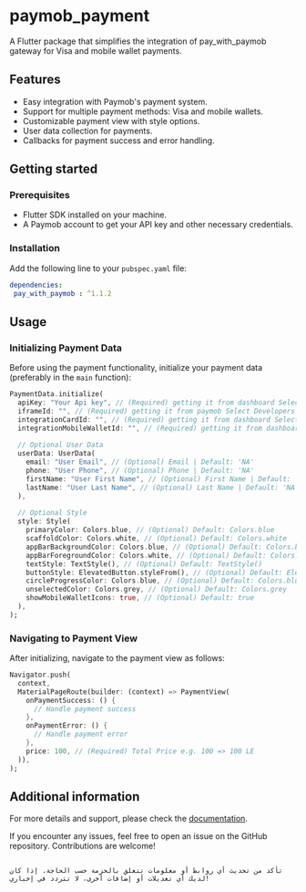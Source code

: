 
<!--
This README describes the package. If you publish this package to pub.dev,
this README's contents appear on the landing page for your package.

For information about how to write a good package README, see the guide for
[writing package pages](https://dart.dev/tools/pub/writing-package-pages).

For general information about developing packages, see the Dart guide for
[creating packages](https://dart.dev/guides/libraries/create-packages)
and the Flutter guide for
[developing packages and plugins](https://flutter.dev/to/develop-packages).
-->

# paymob_payment

A Flutter package that simplifies the integration of pay_with_paymob gateway for Visa and mobile wallet payments.

## Features

- Easy integration with Paymob's payment system.
- Support for multiple payment methods: Visa and mobile wallets.
- Customizable payment view with style options.
- User data collection for payments.
- Callbacks for payment success and error handling.

## Getting started

### Prerequisites

- Flutter SDK installed on your machine.
- A Paymob account to get your API key and other necessary credentials.

### Installation

Add the following line to your `pubspec.yaml` file:

```yaml
dependencies:
 pay_with_paymob : ^1.1.2  
```

## Usage

### Initializing Payment Data

Before using the payment functionality, initialize your payment data (preferably in the `main` function):

```dart
PaymentData.initialize(
  apiKey: "Your Api key", // (Required) getting it from dashboard Select Settings -> Account Info -> API Key
  iframeId: "", // (Required) getting it from paymob Select Developers -> iframes
  integrationCardId: "", // (Required) getting it from dashboard Select Developers -> Payment Integrations -> Online Card ID
  integrationMobileWalletId: "", // (Required) getting it from dashboard Select Developers -> Payment Integrations -> Mobile Wallet ID
  
  // Optional User Data
  userData: UserData(
    email: "User Email", // (Optional) Email | Default: 'NA'
    phone: "User Phone", // (Optional) Phone | Default: 'NA'
    firstName: "User First Name", // (Optional) First Name | Default: 'NA'
    lastName: "User Last Name", // (Optional) Last Name | Default: 'NA'
  ),
  
  // Optional Style
  style: Style(
    primaryColor: Colors.blue, // (Optional) Default: Colors.blue
    scaffoldColor: Colors.white, // (Optional) Default: Colors.white
    appBarBackgroundColor: Colors.blue, // (Optional) Default: Colors.blue
    appBarForegroundColor: Colors.white, // (Optional) Default: Colors.white
    textStyle: TextStyle(), // (Optional) Default: TextStyle()
    buttonStyle: ElevatedButton.styleFrom(), // (Optional) Default: ElevatedButton.styleFrom(...)
    circleProgressColor: Colors.blue, // (Optional) Default: Colors.blue
    unselectedColor: Colors.grey, // (Optional) Default: Colors.grey
    showMobileWalletIcons: true, // (Optional) Default: true
  ),
);
```

### Navigating to Payment View

After initializing, navigate to the payment view as follows:

```dart
Navigator.push(
  context,
  MaterialPageRoute(builder: (context) => PaymentView(
    onPaymentSuccess: () {
      // Handle payment success
    },
    onPaymentError: () {
      // Handle payment error
    },
    price: 100, // (Required) Total Price e.g. 100 => 100 LE
  )),
);
```

## Additional information

For more details and support, please check the [documentation](https://github.com/dev-KarimAhmed/paymob_payment_package).

If you encounter any issues, feel free to open an issue on the GitHub repository. Contributions are welcome!

```

تأكد من تحديث أي روابط أو معلومات تتعلق بالحزمة حسب الحاجة. إذا كان لديك أي تعديلات أو إضافات أخرى، لا تتردد في إخباري!
